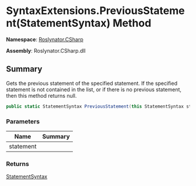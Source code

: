 # SyntaxExtensions\.PreviousStatement\(StatementSyntax\) Method

**Namespace**: [Roslynator.CSharp](../../README.md)

**Assembly**: Roslynator\.CSharp\.dll

## Summary

Gets the previous statement of the specified statement\.
If the specified statement is not contained in the list, or if there is no previous statement, then this method returns null\.

```csharp
public static StatementSyntax PreviousStatement(this StatementSyntax statement)
```

### Parameters

| Name | Summary |
| ---- | ------- |
| statement | |

### Returns

[StatementSyntax](https://docs.microsoft.com/en-us/dotnet/api/microsoft.codeanalysis.csharp.syntax.statementsyntax)

